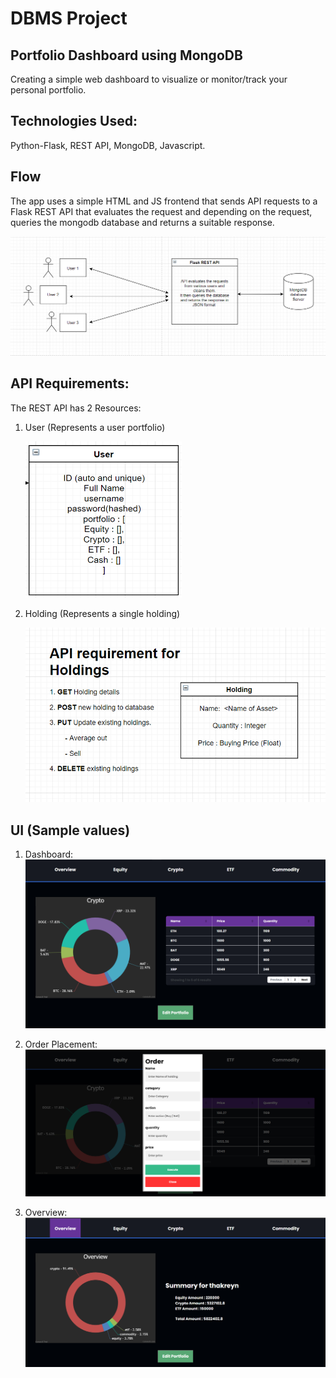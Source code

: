 # DBMS Project

## Portfolio Dashboard using MongoDB 

Creating a simple web dashboard to visualize or monitor/track your personal portfolio. 

## Technologies Used:
Python-Flask, REST API, MongoDB, Javascript.

## Flow
The app uses a simple HTML and JS frontend that sends API requests to a Flask REST API that evaluates the request and depending on the request, queries the mongodb database and returns a suitable response.

![](./assets/general_flow.png)

## API Requirements:

The REST API has 2 Resources:

1. User (Represents a user portfolio)

    <img src="./assets/user_object.png" width="250" height="250">

2. Holding (Represents a single holding)

    ![](./assets/holdings_api.png)

## UI (Sample values)

1. Dashboard:
    ![](./assets/dashboard.png)

2. Order Placement:
    ![](./assets/order.png)
3. Overview:
    ![](./assets/overview.png)